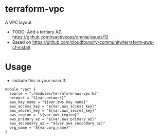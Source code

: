 # terraform-vpc

A VPC layout.

* TODO: Add a tertiary AZ. https://github.com/reactiveops/omnia/issues/12
* Based on https://github.com/cloudfoundry-community/terraform-aws-cf-install

# Usage

* Include this in your main.tf:

```
module "vpc" {
  source = "./modules/terraform-aws-vpc-ha"
  network = "${var.network}"
  aws_key_name = "${var.aws_key_name}"
  aws_access_key = "${var.aws_access_key}"
  aws_secret_key = "${var.aws_secret_key}"
  aws_region = "${var.aws_region}"
  aws_primary_az = "${var.aws_primary_az}"
  aws_secondary_az = "${var.aws_secondary_az}"
  org_name = "${var.org_name}"
}
```